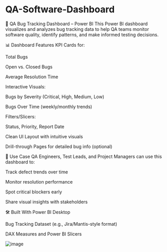 # QA-Software-Dashboard
🐞 QA Bug Tracking Dashboard – Power BI
This Power BI dashboard visualizes and analyzes bug tracking data to help QA teams monitor software quality, identify patterns, and make informed testing decisions.

📊 Dashboard Features
KPI Cards for:

Total Bugs

Open vs. Closed Bugs

Average Resolution Time

Interactive Visuals:

Bugs by Severity (Critical, High, Medium, Low)

Bugs Over Time (weekly/monthly trends)

Filters/Slicers:

Status, Priority, Report Date

Clean UI Layout with intuitive visuals

Drill-through Pages for detailed bug info (optional)

🎯 Use Case
QA Engineers, Test Leads, and Project Managers can use this dashboard to:

Track defect trends over time

Monitor resolution performance

Spot critical blockers early

Share visual insights with stakeholders

🛠 Built With
Power BI Desktop

Bug Tracking Dataset (e.g., Jira/Mantis-style format)

DAX Measures and Power BI Slicers

![image](https://github.com/user-attachments/assets/66d6e322-fe1b-48df-a327-caf44443df19)
